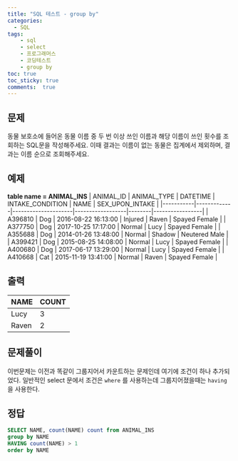 ```yaml
---
title: "SQL 테스트 - group by"
categories: 
  - SQL
tags: 
    - sql
    - select
    - 프로그래머스
    - 코딩테스트
    - group by
toc: true
toc_sticky: true
comments:  true
---
```


## 문제
동물 보호소에 들어온 동물 이름 중 두 번 이상 쓰인 이름과 해당 이름이 쓰인 횟수를 조회하는 SQL문을 작성해주세요. 이때 결과는 이름이 없는 동물은 집계에서 제외하며, 결과는 이름 순으로 조회해주세요.
  
## 예제
**table name = ANIMAL_INS**
| ANIMAL_ID | ANIMAL_TYPE | DATETIME            | INTAKE_CONDITION | NAME   | SEX_UPON_INTAKE |
|-----------|-------------|---------------------|------------------|--------|-----------------|
| A396810   | Dog         | 2016-08-22 16:13:00 | Injured          | Raven  | Spayed Female   |
| A377750   | Dog         | 2017-10-25 17:17:00 | Normal           | Lucy   | Spayed Female   |
| A355688   | Dog         | 2014-01-26 13:48:00 | Normal           | Shadow | Neutered Male   |
| A399421   | Dog         | 2015-08-25 14:08:00 | Normal           | Lucy   | Spayed Female   |
| A400680   | Dog         | 2017-06-17 13:29:00 | Normal           | Lucy   | Spayed Female   |
| A410668   | Cat         | 2015-11-19 13:41:00 | Normal           | Raven  | Spayed Female   |

## 출력
| NAME  | COUNT |
|-------|-------|
| Lucy  | 3     |
| Raven | 2     |
  
## 문제풀이
이번문제는 이전과 똑같이 그룹지어서 카운트하는 문제인데 여기에 조건이 하나 추가되었다. 일반적인 select 문에서 조건은 `where` 를 사용하는데 그룹지어졌을때는 `having` 을 사용한다.

## 정답

```sql
SELECT NAME, count(NAME) count from ANIMAL_INS 
group by NAME
HAVING count(NAME) > 1
order by NAME
```